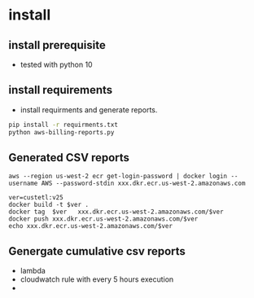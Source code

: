 
# install 

## install prerequisite  
* tested with python 10 

## install requirements  
* install requirments and generate reports.
```bash
pip install -r requirments.txt
python aws-billing-reports.py
```


## Generated CSV reports 

 ```
 aws --region us-west-2 ecr get-login-password | docker login --username AWS --password-stdin xxx.dkr.ecr.us-west-2.amazonaws.com

ver=custetl:v25
docker build -t $ver .
docker tag  $ver   xxx.dkr.ecr.us-west-2.amazonaws.com/$ver
docker push xxx.dkr.ecr.us-west-2.amazonaws.com/$ver
echo xxx.dkr.ecr.us-west-2.amazonaws.com/$ver

 ```

## Genergate cumulative csv reports
* lambda
* cloudwatch rule with every 5 hours execution
* 